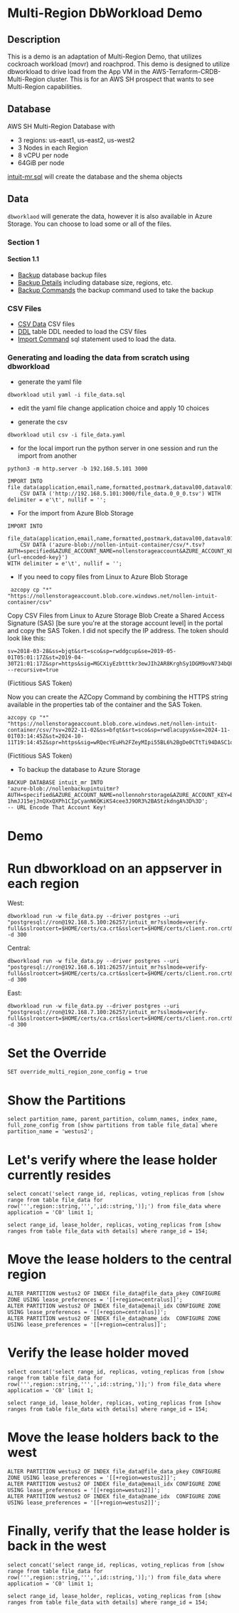 # Multi-Region DbWorkload Demo

## Description
This is a demo is an adaptation of Multi-Region Demo, that utilizes cockroach workload (movr) and roachprod.  This demo is designed to utilize dbworkload to drive load from the App VM in the AWS-Terraform-CRDB-Multi-Region cluster.  This is for an AWS SH prospect that wants to see Multi-Region capabilities.

## Database
AWS SH Multi-Region Database with 
- 3 regions: us-east1, us-east2, us-west2
- 3 Nodes in each Region
- 8 vCPU per node
- 64GiB per node

[intuit-mr.sql](ddl\intuit-mr.sql) will create the database and the shema objects

## Data
`dbworklaod` will generate the data, however it is also available in Azure Storage.  You can choose to load some or all of the files.

### Section 1
#### Section 1.1
- [Backup](https://portal.azure.com/#view/Microsoft_Azure_Storage/ContainerMenuBlade/~/overview/storageAccountId/%2Fsubscriptions%2Feebc0b2a-9ff2-499c-9e75-1a32e8fe13b3%2FresourceGroups%2Fnollen-resource-group%2Fproviders%2FMicrosoft.Storage%2FstorageAccounts%2Fnollennohrstorage/path/nollenbackupintuitmr/etag/%220x8DCEBB9702BDD4B%22/defaultEncryptionScope/%24account-encryption-key/denyEncryptionScopeOverride~/false/defaultId//publicAccessVal/None) database backup files
- [Backup Details](https://portal.azure.com/#view/Microsoft_Azure_Storage/BlobPropertiesBladeV2/storageAccountId/%2Fsubscriptions%2Feebc0b2a-9ff2-499c-9e75-1a32e8fe13b3%2FresourceGroups%2Fnollen-resource-group%2Fproviders%2FMicrosoft.Storage%2FstorageAccounts%2Fnollennohrstorage/path/nollenbackupintuitmr-backup-details%2FBACKUP%20DATABASE%20intuit_mr.txt/isDeleted~/false/tabToload~/3) including database size, regions, etc.
- [Backup Commands](https://www.example.com) the backup command used to take the backup
### CSV Files
- [CSV Data](https://portal.azure.com/#view/Microsoft_Azure_Storage/ContainerMenuBlade/~/overview/storageAccountId/%2Fsubscriptions%2Feebc0b2a-9ff2-499c-9e75-1a32e8fe13b3%2FresourceGroups%2Fnollen-resource-group%2Fproviders%2FMicrosoft.Storage%2FstorageAccounts%2Fnollenstorageaccount/path/nollen-intuit-container/etag/%220x8DCEA419CE48F93%22/defaultEncryptionScope/%24account-encryption-key/denyEncryptionScopeOverride~/false/defaultId//publicAccessVal/None) CSV files
- [DDL](https://portal.azure.com/#view/Microsoft_Azure_Storage/ContainerMenuBlade/~/overview/storageAccountId/%2Fsubscriptions%2Feebc0b2a-9ff2-499c-9e75-1a32e8fe13b3%2FresourceGroups%2Fnollen-resource-group%2Fproviders%2FMicrosoft.Storage%2FstorageAccounts%2Fnollenstorageaccount/path/nollen-intuit-container/etag/%220x8DCEA419CE48F93%22/defaultEncryptionScope/%24account-encryption-key/denyEncryptionScopeOverride~/false/defaultId//publicAccessVal/None) table DDL needed to load the CSV files
- [Import Command](hhttps://portal.azure.com/#view/Microsoft_Azure_Storage/ContainerMenuBlade/~/overview/storageAccountId/%2Fsubscriptions%2Feebc0b2a-9ff2-499c-9e75-1a32e8fe13b3%2FresourceGroups%2Fnollen-resource-group%2Fproviders%2FMicrosoft.Storage%2FstorageAccounts%2Fnollenstorageaccount/path/nollen-intuit-container/etag/%220x8DCEA419CE48F93%22/defaultEncryptionScope/%24account-encryption-key/denyEncryptionScopeOverride~/false/defaultId//publicAccessVal/None) sql statement used to load the data.  

### Generating and loading the data from scratch using dbworkload
- generate the yaml file
```
dbworkload util yaml -i file_data.sql
```

- edit the yaml file
change application choice and apply 10 choices

- generate the csv
```
dbworkload util csv -i file_data.yaml
```

- for the local import run the python server in one session and run the import from another
```
python3 -m http.server -b 192.168.5.101 3000
```
```
IMPORT INTO file_data(application,email,name,formatted,postmark,dataval00,dataval01,dataval02,dataval03,dataval04,dataval05,dataval06,dataval07,dataval08,dataval09,dataval10,dataval11,dataval12,dataval13,dataval14,dataval15,dataval16,dataval17,dataval18,dataval19,dataval20,dataval21,dataval22,dataval23,dataval24,dataval25,dataval26,dataval27,dataval28,dataval29,dataval30,dataval31,dataval32,dataval33,dataval34,dataval35,dataval36,dataval37,dataval38,dataval39,dataval40) 
    CSV DATA ('http://192.168.5.101:3000/file_data.0_0_0.tsv') WITH delimiter = e'\t', nullif = '';
```
- For the import from Azure Blob Storage
```
IMPORT INTO
	file_data(application,email,name,formatted,postmark,dataval00,dataval01,dataval02,dataval03,dataval04,dataval05,dataval06,dataval07,dataval08,dataval09,dataval10,dataval11,dataval12,dataval13,dataval14,dataval15,dataval16,dataval17,dataval18,dataval19,dataval20,dataval21,dataval22,dataval23,dataval24,dataval25,dataval26,dataval27,dataval28,dataval29,dataval30,dataval31,dataval32,dataval33,dataval34,dataval35,dataval36,dataval37,dataval38,dataval39,dataval40)
	CSV DATA ('azure-blob://nollen-intuit-container/csv/*.tsv?AUTH=specified&AZURE_ACCOUNT_NAME=nollenstorageaccount&AZURE_ACCOUNT_KEY={url-encoded-key}') 
WITH delimiter = e'\t', nullif = '';
```
- If you need to copy files from Linux to Azure Blob Storage
```
 azcopy cp "*" "https://nollenstorageaccount.blob.core.windows.net/nollen-intuit-container/csv"
```

Copy CSV Files from Linux to Azure Storage Blob
Create a Shared Access Signature (SAS) [be sure you're at the storage account level] in the portal and copy the SAS Token. I did not specify the IP address.  The token should look like this:

```
sv=2018-03-28&ss=bjqt&srt=sco&sp=rwddgcup&se=2019-05-01T05:01:17Z&st=2019-04-30T21:01:17Z&spr=https&sig=MGCXiyEzbtttkr3ewJIh2AR8KrghSy1DGM9ovN734bQF4%3D" --recursive=true
```
(Fictitious SAS Token)

Now you can create the AZCopy Command by combining the HTTPS string available in the properties tab of the container and the SAS Token.
```
azcopy cp "*" "https://nollenstorageaccount.blob.core.windows.net/nollen-intuit-container/csv/?sv=2022-11-02&ss=bfqt&srt=sco&sp=rwdlacupyx&se=2024-11-01T03:14:45Z&st=2024-10-11T19:14:45Z&spr=https&sig=wRQecYEuH%2FZeyMIpi55BL6%2BgDe0CTtTi94DASC1qEyk%3D"
```
(Fictitious SAS Token)

- To backup the database to Azure Storage
```
BACKUP DATABASE intuit_mr INTO
'azure-blob://nollenbackupintuitmr?AUTH=specified&AZURE_ACCOUNT_NAME=nollennohrstorage&AZURE_ACCOUNT_KEY=BMhChHaP5tcofRbA2BrkYKPoeJn5eWFqW
1hmJJ15ejJnQXxQXPh1CIpCyanN6QKiKS4cee3J9OR3%2BAStzkdngA%3D%3D';
-- URL Encode That Account Key!
```
# Demo
# Run dbworkload on an appserver in each region 
West:
```
dbworkload run -w file_data.py --driver postgres --uri "postgresql://ron@192.168.5.100:26257/intuit_mr?sslmode=verify-full&sslrootcert=$HOME/certs/ca.crt&sslcert=$HOME/certs/client.ron.crt&sslkey=$HOME/certs/client.ron.key" -d 300
```
Central:
```
dbworkload run -w file_data.py --driver postgres --uri "postgresql://ron@192.168.6.101:26257/intuit_mr?sslmode=verify-full&sslrootcert=$HOME/certs/ca.crt&sslcert=$HOME/certs/client.ron.crt&sslkey=$HOME/certs/client.ron.key" -d 300
```
East:
```
dbworkload run -w file_data.py --driver postgres --uri "postgresql://ron@192.168.7.100:26257/intuit_mr?sslmode=verify-full&sslrootcert=$HOME/certs/ca.crt&sslcert=$HOME/certs/client.ron.crt&sslkey=$HOME/certs/client.ron.key" -d 300
```

# Set the Override
```
SET override_multi_region_zone_config = true
```

# Show the Partitions
```
select partition_name, parent_partition, column_names, index_name, full_zone_config from [show partitions from table file_data] where partition_name = 'westus2';
```

# Let's verify where the lease holder currently resides
```
select concat('select range_id, replicas, voting_replicas from [show range from table file_data for row(''',region::string,''',',id::string,')];') from file_data where application = 'C0' limit 1;

select range_id, lease_holder, replicas, voting_replicas from [show ranges from table file_data with details] where range_id = 154;
```

# Move the lease holders to the central region
```
ALTER PARTITION westus2 OF INDEX file_data@file_data_pkey CONFIGURE ZONE USING lease_preferences = '[[+region=centralus]]';
ALTER PARTITION westus2 OF INDEX file_data@email_idx CONFIGURE ZONE USING lease_preferences = '[[+region=centralus]]';
ALTER PARTITION westus2 OF INDEX file_data@name_idx  CONFIGURE ZONE USING lease_preferences = '[[+region=centralus]]';
```

# Verify the lease holder moved
```
select concat('select range_id, replicas, voting_replicas from [show range from table file_data for row(''',region::string,''',',id::string,')];') from file_data where application = 'C0' limit 1;

select range_id, lease_holder, replicas, voting_replicas from [show ranges from table file_data with details] where range_id = 154;
```

# Move the lease holders back to the west
```
ALTER PARTITION westus2 OF INDEX file_data@file_data_pkey CONFIGURE ZONE USING lease_preferences = '[[+region=westus2]]';
ALTER PARTITION westus2 OF INDEX file_data@email_idx CONFIGURE ZONE USING lease_preferences = '[[+region=westus2]]';
ALTER PARTITION westus2 OF INDEX file_data@name_idx  CONFIGURE ZONE USING lease_preferences = '[[+region=westus2]]';
```

# Finally, verify that the lease holder is back in the west
```
select concat('select range_id, replicas, voting_replicas from [show range from table file_data for row(''',region::string,''',',id::string,')];') from file_data where application = 'C0' limit 1;

select range_id, lease_holder, replicas, voting_replicas from [show ranges from table file_data with details] where range_id = 154;
```


